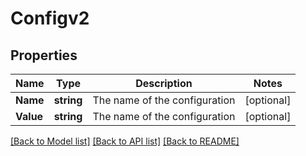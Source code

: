 # Configv2

## Properties

Name | Type | Description | Notes
------------ | ------------- | ------------- | -------------
**Name** | **string** | The name of the configuration | [optional] 
**Value** | **string** | The name of the configuration | [optional] 

[[Back to Model list]](../README.md#documentation-for-models) [[Back to API list]](../README.md#documentation-for-api-endpoints) [[Back to README]](../README.md)


